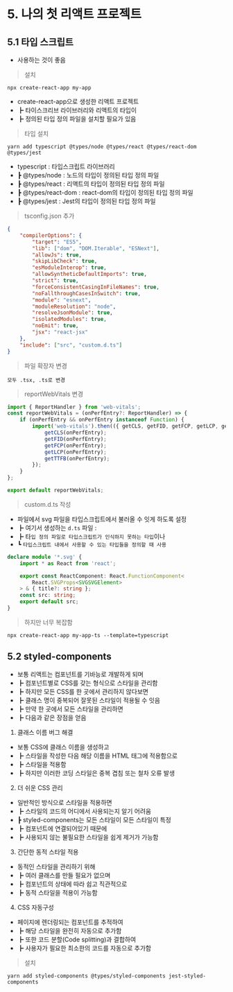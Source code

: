 # 5. 나의 첫 리액트 프로젝트

## 5.1 타입 스크립트

- 사용하는 것이 좋음

> 설치

    npx create-react-app my-app

- create-react-app으로 생성한 리액트 프로젝트
- ┣ 타이스크리브 라이브러리와 리액트의 타입이
- ┣ 정의된 타입 정의 파일을 설치할 필요가 있음

> 타입 설치

    yarn add typescript @types/node @types/react @types/react-dom @types/jest

- typescript : 타입스크립트 라이브러리
- ┣ @types/node : 노드의 타입이 정의된 타입 정의 파일
- ┣ @types/react : 리액트의 타입이 정의된 타입 정의 파일
- ┣ @types/react-dom : react-dom의 타입이 정의된 타입 정의 파일
- ┣ @types/jest : Jest의 타입이 정의된 타입 정의 파일

> tsconfig.json 추가

```json
{
	"compilerOptions": {
		"target": "ES5",
		"lib": ["dom", "DOM.Iterable", "ESNext"],
		"allowJs": true,
		"skipLibCheck": true,
		"esModuleInterop": true,
		"allowSyntheticDefaultImports": true,
		"strict": true,
		"forceConsistentCasingInFileNames": true,
		"noFallthroughCasesInSwitch": true,
		"module": "esnext",
		"moduleResolution": "node",
		"resolveJsonModule": true,
		"isolatedModules": true,
		"noEmit": true,
		"jsx": "react-jsx"
	},
	"include": ["src", "custom.d.ts"]
}
```

> 파일 확장자 변경

    모두 .tsx, .ts로 변경

> reportWebVitals 변경

```ts
import { ReportHandler } from 'web-vitals';
const reportWebVitals = (onPerfEntry?: ReportHandler) => {
	if (onPerfEntry && onPerfEntry instanceof Function) {
		import('web-vitals').then(({ getCLS, getFID, getFCP, getLCP, getTTFB }) => {
			getCLS(onPerfEntry);
			getFID(onPerfEntry);
			getFCP(onPerfEntry);
			getLCP(onPerfEntry);
			getTTFB(onPerfEntry);
		});
	}
};

export default reportWebVitals;
```

> custom.d.ts 작성

- 파일에서 svg 파일을 타입스크립트에서 불러올 수 잇게 하도록 설정
- ┣ 여기서 생성하는 `d.ts` 파일 :
- ┣ 타`입 정의 파일로 타입스크립트가 인식하지 못하는 타입`이나
- ┗ `타입스크립트 내에서 사용할 수 있는 타입들을 정의할 때 사용`

```ts
declare module '*.svg' {
	import * as React from 'react';

	export const ReactComponent: React.FunctionComponent<
		React.SVGProps<SVGSVGElement>
	> & { title?: string };
	const src: string;
	export default src;
}
```

> 하지만 너무 복잡함

    npx create-react-app my-app-ts --template=typescript

## 5.2 styled-components

- 보통 리액트는 컴포넌트를 기바능로 개발하게 되며
- ┣ 컴포넌트별로 CSS를 갖는 형식으로 스타일을 관리함
- ┣ 하지만 모든 CSS를 한 곳에서 관리하지 않다보면
- ┣ 클래스 명이 중복되어 잘못된 스타일이 적용될 수 잇음
- ┣ 만약 한 곳에서 모든 스타일을 관리하면
- ┣ 다음과 같은 장점을 얻음

1. 클래스 이름 버그 해결

- 보통 CSS에 클래스 이름을 생성하고
- ┣ 스타일을 작성한 다음 해당 이름을 HTML 태그에 적용함으로
- ┣ 스타일을 적용함
- ┣ 하지만 이러한 코딩 스타일은 중복 겹침 또는 철차 오류 발생

2. 더 쉬운 CSS 관리

- 일반적인 방식으로 스타일을 적용하면
- ┣ 스타일의 코드의 어디에서 사용되는지 알기 어려움
- ┣ styled-components는 모든 스타일이 모든 스타일이 특정
- ┣ 컴포넌트에 연결되어있기 때문에
- ┣ 사용되지 않는 불필요한 스타일을 쉽게 제거가 가능함

3. 간단한 동적 스타일 적용

- 동적인 스타일을 관리하기 위해
- ┣ 여러 클래스를 만들 필요가 없으며
- ┣ 컴포넌트의 상태에 따라 쉽고 직관적으로
- ┣ 동적 스타일을 적용이 가능함

4. CSS 자동구성

- 페이지에 렌더링되는 컴포넌트를 추적하여
- ┣ 해당 스타일을 완전히 자동으로 추가함
- ┣ 또한 코드 분할(Code splitting)과 결합하여
- ┣ 사용자가 필요한 최소한의 코드를 자동으로 추가함

> 설치

    yarn add styled-components @types/styled-components jest-styled-components
